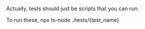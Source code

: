 Actually, tests should just be scripts that you can run.

To run these, npx ts-node ./tests/{test_name}